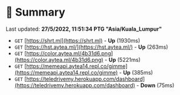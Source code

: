 # 📖 Summary
Last updated: **27/5/2022, 11:51:34 PTG "Asia/Kuala_Lumpur"**

- `GET` [https://shrt.ml](https://shrt.ml) - **Up** (1930ms)
- `GET` [https://hst.aytea.ml/](https://hst.aytea.ml/) - **Up** (263ms)
- `GET` [https://color.aytea.ml/4b31d6.png](https://color.aytea.ml/4b31d6.png) - **Up** (5221ms)
- `GET` [https://memeapi.aytea14.repl.co/gimme](https://memeapi.aytea14.repl.co/gimme) - **Up** (385ms)
- `GET` [https://teledrivemy.herokuapp.com/dashboard](https://teledrivemy.herokuapp.com/dashboard) - **Down** (75ms)
